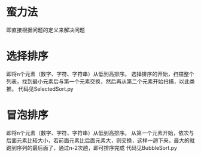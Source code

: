 # 蛮力法
即直接根据问题的定义来解决问题

# 选择排序
即将n个元素（数字、字符、字符串）从低到高排序。
选择排序的开始，扫描整个列表，找到最小元素后与第一个元素交换，然后再从第二个元素开始扫描，以此类推。
代码见SelectedSort.py

# 冒泡排序
即将n个元素（数字、字符、字符串）从低到高排序。
从第一个元素开始，依次与后面元素比较大小，若前面元素比后面元素大，则交换，这样一趟下来，最大的就跑到序列的最后面了，通过n-2次趟，即可排序完成
代码见BubbleSort.py

